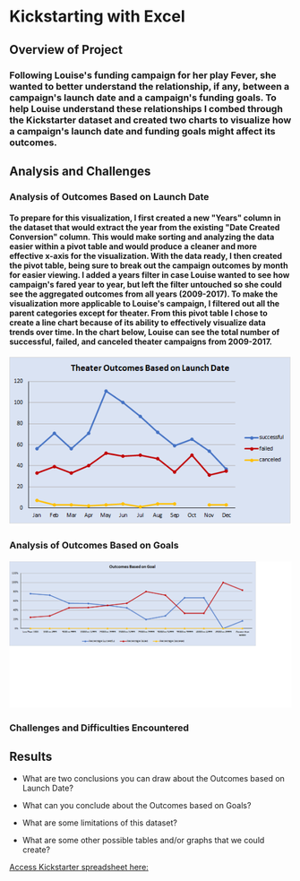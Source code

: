# Kickstarting with Excel

## Overview of Project

### Following Louise's funding campaign for her play Fever, she wanted to better understand the relationship, if any, between a campaign's launch date and a campaign's funding goals. To help Louise understand these relationships I combed through the Kickstarter dataset and created two charts to visualize how a campaign's launch date and funding goals might affect its outcomes.

## Analysis and Challenges

### Analysis of Outcomes Based on Launch Date

#### To prepare for this visualization, I first created a new "Years" column in the dataset that would extract the year from the existing "Date Created Conversion" column. This would make sorting and analyzing the data easier within a pivot table and would produce a cleaner and more effective x-axis for the visualization. With the data ready, I then created the pivot table, being sure to break out the campaign outcomes by month for easier viewing. I added a years filter in case Louise wanted to see how campaign's fared year to year, but left the filter untouched so she could see the aggregated outcomes from all years (2009-2017). To make the visualization more applicable to Louise's campaign, I filtered out all the parent categories except for theater. From this pivot table I chose to create a line chart because of its ability to effectively visualize data trends over time. In the chart below, Louise can see the total number of successful, failed, and canceled theater campaigns from 2009-2017.

![](Theater_Outcomes_vs_Launch.png)

### Analysis of Outcomes Based on Goals

####

![](Outcomes_vs_Goals.png)

### Challenges and Difficulties Encountered

## Results

- What are two conclusions you can draw about the Outcomes based on Launch Date?

- What can you conclude about the Outcomes based on Goals?

- What are some limitations of this dataset?

- What are some other possible tables and/or graphs that we could create?


[Access Kickstarter spreadsheet here:](data-1-1-3-StarterBook.xlsx)

